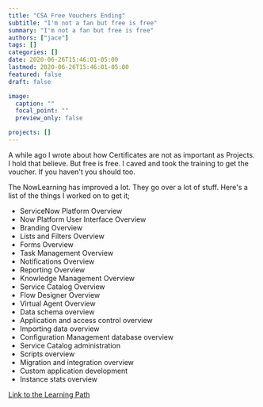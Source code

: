 ```yaml
---
title: "CSA Free Vouchers Ending"
subtitle: "I'm not a fan but free is free"
summary: "I'm not a fan but free is free"
authors: ["jace"]
tags: []
categories: []
date: 2020-06-26T15:46:01-05:00
lastmod: 2020-06-26T15:46:01-05:00
featured: false
draft: false

image:
  caption: ""
  focal_point: ""
  preview_only: false

projects: []
---
```

A while ago I wrote about how Certificates are not as important as Projects.  I hold that believe.  But free is free.  I caved and took the training to get the voucher.  If you haven't you should too.

The NowLearning has improved a lot.  They go over a lot of stuff.  Here's a list of the things I worked on to get it;

- ServiceNow Platform Overview
- Now Platform User Interface Overview
- Branding Overview
- Lists and Filters Overview
- Forms Overview
- Task Management Overview
- Notifications Overview
- Reporting Overview
- Knowledge Management Overview
- Service Catalog Overview
- Flow Designer Overview
- Virtual Agent Overview
- Data schema overview
- Application and access control overview
- Importing data overview
- Configuration Management database overview
- Service Catalog administration
- Scripts overview
- Migration and integration overview
- Custom application development
- Instance stats overview

[Link to the Learning Path](https://nowlearning.service-now.com/lxp?id=overview&sys_id=6b78901c1b748050b1c7fe631a4bcb73&type=path)